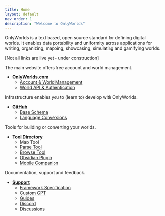 ```yaml
---
title: Home
layout: default
nav_order: 1
description: "Welcome to OnlyWorlds"
---
```

 

OnlyWorlds is a text based, open source standard for defining digital worlds. It enables data portability and uniformity across applications for writing, organizing, mapping, showcasing, simulating and gamifying worlds.

[Not all links are live yet - under construction]

The main website offers free account and world management. 

- [**OnlyWorlds.com**](https://onlyworlds.com)
  - [Account & World Management](https://onlywords.pythonanywhere.com/worlds/)
  - [World API & Authentication](https://onlyworlds.com/api/docs)

Infrastructure enables you to (learn to) develop with OnlyWorlds.

- [**GitHub**](https://github.com/onlyworlds/onlyworlds)
  - [Base Schema](https://github.com/OnlyWorlds/OnlyWorlds/tree/main/schema)
  - [Language Conversions](https://github.com/OnlyWorlds/OnlyWorlds/tree/main/languages)

Tools for building or converting your worlds.

- [**Tool Directory**](../docs/tool-directory/)
  - [Map Tool](https://onlyworlds.com/map_tool/)
  - [Parse Tool](https://onlyworlds.com/parse_tool/)
  - [Browse Tool](https://onlyworlds.github.com/browse_tool/)
  - [Obsidian Plugin](https://github.com/OnlyWorlds/obsidian-plugin)
  - [Mobile Companion]()

Documentation, support and feedback.

- [**Support**](../docs/support/)   
  - [Framework Specification](../docs/specification/)
  - [Custom GPT](https://onlyworlds.com/custom_gpt/)
  - [Guides](../docs/guides/)
  - [Discord](https://discord.gg/twCjqvVBwb)
  - [Discussions](https://github.com/OnlyWorlds/OnlyWorlds/discussions)

